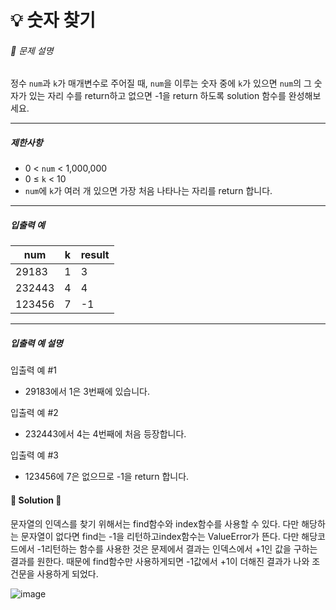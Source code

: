 # 💡 숫자 찾기

###### 📃 문제 설명

정수 `num`과 `k`가 매개변수로 주어질 때, `num`을 이루는 숫자 중에 `k`가 있으면 `num`의 그 숫자가 있는 자리 수를 return하고 없으면 -1을 return 하도록 solution 함수를 완성해보세요.

---

##### 제한사항

- 0 < `num` < 1,000,000
- 0 ≤ `k` < 10
- `num`에 `k`가 여러 개 있으면 가장 처음 나타나는 자리를 return 합니다.

---

##### 입출력 예

| num    | k   | result |
| ------ | --- | ------ |
| 29183  | 1   | 3      |
| 232443 | 4   | 4      |
| 123456 | 7   | -1     |

---

##### 입출력 예 설명

입출력 예 #1

- 29183에서 1은 3번째에 있습니다.

입출력 예 #2

- 232443에서 4는 4번째에 처음 등장합니다.

입출력 예 #3

- 123456에 7은 없으므로 -1을 return 합니다.



#### 🔑 Solution 🔑

문자열의 인덱스를 찾기 위해서는 find함수와 index함수를 사용할 수 있다. 다만 해당하는 문자열이 없다면 find는 -1을 리턴하고index함수는 ValueError가 뜬다. 다만 해당코드에서 -1리턴하는 함수를 사용한 것은 문제에서 결과는 인덱스에서 +1인 값을 구하는 결과를 원한다. 때문에 find함수만 사용하게되면 -1값에서 +1이 더해진 결과가 나와 조건문을 사용하게 되었다.

![image](https://user-images.githubusercontent.com/116260619/216523539-a04dcb31-1024-4e90-901e-33857d6ff0e7.png)
